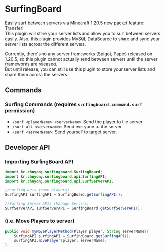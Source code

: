 # SurfingBoard
Easily surf between servers via Minecraft 1.20.5 new packet feature: Transfer!  
This plugin will store your server lists and allow you to surf between servers easily. 
Also, this plugin provides MySQL DataSource to share and sync your server lists across the different servers.

Currently, there's no any server frameworks (Spigot, Paper) released on 1.20.5, 
so this plugin cannot actually send between servers until the server frameworks are released.  
But until release, you can still use this plugin to store your server lists and share them across the servers.

## Commands
### Surfing Commands (requires `surfingboard.command.surf` permission)
- `/surf <playerName> <serverName>`: Send the player to the server.
- `/surf all <serverName>`: Send everyone to the server.
- `/surf <serverName>`: Send yourself to target server.

## Developer API
### Importing SurfingBoard API
```java
import kr.chuyong.surfingboard.SurfingBoard;
import kr.chuyong.surfingboard.api.SurfingAPI;
import kr.chuyong.surfingboard.api.SurfServerAPI;

//Surfing APIs (Move Players)
SurfingAPI surfingAPI = SurfingBoard.getSurfingAPI();

//Surfing Server APIs (Manage Servers)
SurfServerAPI surfServerAPI = SurfingBoard.getSurfServerAPI();
```

### (i.e. Move Players to server)
```java
public void myMovePlayerMethod(Player player, String serverName){
    SurfingAPI surfingAPI = SurfingBoard.getSurfingAPI();
    surfingAPI.movePlayer(player, serverName);
}
```
